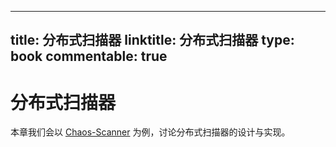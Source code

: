 
---
title: 分布式扫描器
linktitle: 分布式扫描器
type: book
commentable: true
---

# 分布式扫描器

本章我们会以 [Chaos-Scanner](https://github.com/wx-chevalier/Chaos-Scanner) 为例，讨论分布式扫描器的设计与实现。

    